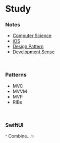 # Study

### Notes
- [Computer Science](https://github.com/HyopangWorld/Study/blob/master/Notes/CS.md)
- [iOS](https://github.com/HyopangWorld/Study/blob/master/Notes/iOS.md)
- [Design Pattern](https://github.com/HyopangWorld/Study/blob/master/Notes/DesignPattern.md)
- [Development Sense](https://github.com/HyopangWorld/Study/blob/master/Notes/Development_common_sense.md)

<br>

### Patterns
- MVC
- MVVM
- MVP
- RIBs

<br>

### SwiftUI
ᐩ Combine...✨ 

<br>
